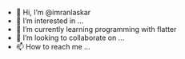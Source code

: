 - 👋 Hi, I’m @imranlaskar
- 👀 I’m interested in ...
- 🌱 I’m currently learning programming with flatter
- 💞️ I’m looking to collaborate on ...
- 📫 How to reach me ...

<!---
imranlaskar/imranlaskar is a ✨ special ✨ repository because its `README.md` (this file) appears on your GitHub profile.
You can click the Preview link to take a look at your changes.
--->
